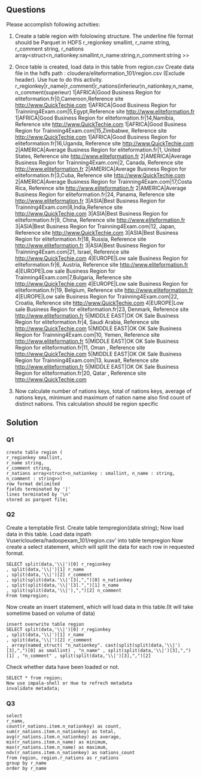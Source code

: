 ## Questions
Please accomplish following actvities:
1. Create a table region with fololowing structure. The underline file format should be Parquet in HDFS
  r_regionkey smallint,
  r_name string,
  r_comment string,
  r_nations array<struct<n_nationkey:smallint,n_name:string,n_comment:string >>

2. Once table is created, load data in this table from region.csv
Create data file in the hdfs path : cloudera/eliteformation_101/region.csv (Exclude header). Use hue to do this activity. 
  r_regionkey|r_name|r_comment|r_nations(inferieur)n_nationkey,n_name,n_comment(superieur) 
  1|AFRICA|Good Business Region for eliteformation.fr|0,Cameroon,Reference site http://www.QuickTechie.com
  1|AFRICA|Good Business Region for Trainning4Exam.com|5,Egypt,Reference site http://www.eliteformation.fr
  1|AFRICA|Good Business Region for eliteformation.fr|14,Namibia, Reference site http://www.QuickTechie.com
  1|AFRICA|Good Business Region for Trainning4Exam.com|15,Zimbabwe, Reference site http://www.QuickTechie.com
  1|AFRICA|Good Business Region for eliteformation.fr|16,Uganda, Reference site http://www.QuickTechie.com
  2|AMERICA|Average Business Region for eliteformation.fr|1, United States, Reference site http://www.eliteformation.fr
  2|AMERICA|Average Business Region for Trainning4Exam.com|2, Canada, Reference site http://www.eliteformation.fr
  2|AMERICA|Average Business Region for eliteformation.fr|3,Cuba, Reference site http://www.QuickTechie.com
  2|AMERICA|Average Business Region for Trainning4Exam.com|17,Costa Rica, Reference site http://www.eliteformation.fr
  2|AMERICA|Average Business Region for eliteformation.fr|24, Panama, Reference site http://www.eliteformation.fr
  3|ASIA|Best Business Region for Trainning4Exam.com|8,India,Reference site http://www.QuickTechie.com
  3|ASIA|Best Business Region for eliteformation.fr|9, China, Reference site http://www.eliteformation.fr
  3|ASIA|Best Business Region for Trainning4Exam.com|12, Japan, Reference site http://www.QuickTechie.com
  3|ASIA|Best Business Region for eliteformation.fr|18, Russia, Reference site http://www.eliteformation.fr
  3|ASIA|Best Business Region for Trainning4Exam.com|21, Israel, Reference site http://www.QuickTechie.com
  4|EUROPE|Low sale Business Region for eliteformation.fr|6, Austria, Reference site http://www.eliteformation.fr
  4|EUROPE|Low sale Business Region for Trainning4Exam.com|7,Bulgaria, Reference site http://www.QuickTechie.com
  4|EUROPE|Low sale Business Region for eliteformation.fr|19, Belgium, Reference site http://www.eliteformation.fr
  4|EUROPE|Low sale Business Region for Trainning4Exam.com|22, Croatia, Reference site http://www.QuickTechie.com
  4|EUROPE|Low sale Business Region for eliteformation.fr|23, Denmark, Reference site http://www.eliteformation.fr
  5|MIDDLE EAST|OK OK Sale Business Region for eliteformation.fr|4, Saudi Arabia, Reference site http://www.QuickTechie.com
  5|MIDDLE EAST|OK OK Sale Business Region for Trainning4Exam.com|10, Yemen, Reference site http://www.eliteformation.fr
  5|MIDDLE EAST|OK OK Sale Business Region for eliteformation.fr|11, Oman , Reference site http://www.QuickTechie.com
  5|MIDDLE EAST|OK OK Sale Business Region for Trainning4Exam.com|13, kuwait, Reference site http://www.eliteformation.fr
  5|MIDDLE EAST|OK OK Sale Business Region for eliteformation.fr|20, Qatar , Reference site http://www.QuickTechie.com

3. Now calculate number of nations keys, total of nations keys, average of nations keys, minimum and maximum of nation name also find count of distinct nations. This calculation should be region specific

## Solution
### Q1
~~~
create table region (
r_regionkey smallint,
r_name string,
r_comment string,
r_nations array<struct<n_nationkey : smallint, n_name : string, n_comment : string>>)
row format delimited
fields terminated by '|'
lines terminated by '\n'
stored as parquet file;
~~~
### Q2
Create a temptable first.
Create table tempregion(data string);
Now load data in this table.
Load data inpath Vusericloudera/hadoopexam_101/region.csv' into table tempregion 
Now create a select statement, which will split the data for each row in requested format.

~~~
SELECT split(data,'\\|')[0] r_regionkey 
, split(data,'\\|')[1] r_name
, split(data,'\\|')[2] r_comment 
, split(split(data.'\\|'[3],",")[0] n_nationkey 
, split(split(data,'\\|'[3].",")[1] n_name
, split(split(data,'\\|'),",")[2] n_comment 
From tempregion;
~~~
Now create an insert statement, which will load data in this table.(It will take sometime based on volume of data)
~~~
insert overwrite table region
SELECT split(data,'\\|')[0] r_regionkey
, split(data,'\\|')[1] r_name
, split(data,'\\|')[2] r_comment
, array(named_struct( "n_nationkey". cast(split(split(data,'\\|')[3],",")[0] as smallint) , "n_name" , split(split(data,'\\|')[3],",")[1] , "n_comment" , split(split(data,'\\|')[3],",")[2]
~~~
Check whether data have been loaded or not.
~~~
SELECT * from region;
Now use impala-shell or Hue to refrech metadata
invalidate metadata;
~~~
### Q3
~~~
select
r_name,
count(r_nations.item.n_nationkey) as count,
sum(r_nations.item.n_nationkey) as total,
avg(r_nations.item.n_nationkey) as average,
min(r_nations.item.n_name) as minimum,
max(r_nations.item.n_name) as maximum,
ndv(r_nations.item.n_nationkey) as nations_count
from region, region.r_nations as r_nations
group by r_name
order by r_name
~~~
